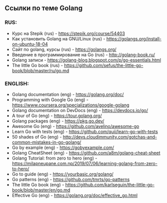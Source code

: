 ## Ссылки по теме Golang

### RUS:
- Курс на Stepik (rus) - https://stepik.org/course/54403
- Как установить Golang на GNU/Linux (rus) - https://golangs.org/install-on-ubuntu-18-04
- Сайт по golang, курсы (rus) - https://golangs.org/
- Введение в программирование на Go (rus) - http://golang-book.ru/
- Golang записи - https://golang-blog.blogspot.com/p/go-essentials.html
- The little Go book (rus) - https://github.com/sefus/the-little-go-book/blob/master/ru/go.md

### ENGLISH:
- Golang documentation (eng) - https://golang.org/doc/
- Programming with Google Go (eng) - https://www.coursera.org/specializations/google-golang
- Golang documentation on DevDocs (eng) - https://devdocs.io/go/
- A tour of Go (eng) - https://tour.golang.org/
- Golang packages (eng) - https://pkg.go.dev/
- Awesome Go (eng) - https://github.com/avelino/awesome-go
- Learn Go with tests (eng) - https://github.com/quii/learn-go-with-tests
- 50 shades of Go (eng) - http://devs.cloudimmunity.com/gotchas-and-common-mistakes-in-go-golang/
- Go by example (eng) - https://gobyexample.com/
- Golang CheatSheet (eng) - https://github.com/a8m/golang-cheat-sheet
- Golang Tutorial: from zero to hero (eng) - https://milapneupane.com.np/2019/07/06/learning-golang-from-zero-to-hero/
- Go to guide (eng) - https://yourbasic.org/golang/
- Go patterns (eng) - https://github.com/tmrts/go-patterns
- The little Go book (eng) - https://github.com/karlseguin/the-little-go-book/blob/master/en/go.md
- Effective Go (eng) - https://golang.org/doc/effective_go.html
